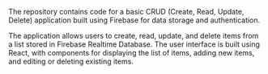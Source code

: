 The repository contains code for a basic CRUD (Create, Read, Update, Delete) application built using Firebase for data storage and authentication.

The application allows users to create, read, update, and delete items from a list stored in Firebase Realtime Database. The user interface is built using React, with components for displaying the list of items, adding new items, and editing or deleting existing items.